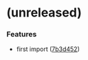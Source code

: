 <a name=""></a>
# (unreleased)


### Features

* first import ([7b3d452](https://github.com/metwork-framework/docker-mfext-centos7-buildimage/commit/7b3d452))



